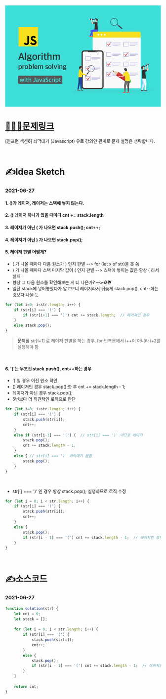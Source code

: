 [![인프런](../인프런표지.jpg)](https://www.inflearn.com/course/%EC%9E%90%EB%B0%94%EC%8A%A4%ED%81%AC%EB%A6%BD%ED%8A%B8-%EC%95%8C%EA%B3%A0%EB%A6%AC%EC%A6%98-%EB%AC%B8%EC%A0%9C%ED%92%80%EC%9D%B4/dashboard)
# [👩🏻‍💻문제링크](https://www.inflearn.com/course/%EC%9E%90%EB%B0%94%EC%8A%A4%ED%81%AC%EB%A6%BD%ED%8A%B8-%EC%95%8C%EA%B3%A0%EB%A6%AC%EC%A6%98-%EB%AC%B8%EC%A0%9C%ED%92%80%EC%9D%B4/dashboard)

[인프런 섹션6] 쇠막대기 (Javascript)
유료 강의인 관계로 문제 설명은 생략합니다.

<br>

# ✍️Idea Sketch

### **2021-06-27**

#### 1. ()가 레이저, 레이저는 스택에 쌓지 않는다.
#### 2. () 레이저 하나가 있을 때마다 cnt += stack.length
#### 3. 레이저가 아닌 ( 가 나오면 stack.push(); cnt++;
#### 4. 레이저가 아닌 ) 가 나오면 stack.pop();
#### 5. 레이저 판별 어떻게?
- ( 가 나올 때마다 다음 원소가 ) 인지 판별 --> for (let x of str)을 못 씀
- ) 가 나올 때마다 스택 마지막 값이 ( 인지 판별 --> 스택에 쌓이는 값은 항상 ( 라서 실패
- 항상 그 다음 원소를 확인해보는 게 더 나은가?  ***--> 6번***
- 일단 stack에 넣어놓았다가 알고보니 레이저라서 뒤늦게 stack.pop(), cnt--하는 것보다 나을 듯

```javascript
for (let i=0; i<str.length; i++) {
    if (str[i] === '(') {
        if (str[i+1] === ')') cnt += stack.length;  // 레이저인 경우
    }
    else stack.pop();
}
```
> **문제점**
str[i+1] 로 레이저 판별을 하는 경우, 
for 반복문에서 i++이 아니라 i+2를 실행해야 함
<br>

#### 6. '('는 무조건 stack.push(), cnt++하는 경우
- ')'일 경우 이전 원소 확인
- () 레이저인 경우 stack.pop();한 후 cnt += stack.length - 1;
- 레이저가 아닌 경우 stack.pop();
- 5번보다 더 직관적인 로직으로 판단

```javascript
for (let i=0; i<str.length; i++) {
    if (str[i] === '(') {
        stack.push(str[i]);
        cnt++;
    }
    else if (str[i-1] === '(') {  // str[i] === ')' 이므로 레이저
        stack.pop();
        cnt += stack.length - 1;
    }
    else { // str[i] === ')' 쇠막대기 끝점
        stack.pop();
    }
}
```
<br>

- str[i] === ')' 인 경우 항상 stack.pop(); 실행하므로 로직 수정

```javascript
for (let i = 0; i < str.length; i++) {
    if (str[i] === '(') {
        stack.push(str[i]);
        cnt++;
    }
    else {
        stack.pop();
        if (str[i - 1] === '(') cnt += stack.length - 1;  // 레이저인 경우
    }
}
```

<br>

# ✍️소스코드

### **2021-06-27**

```javascript
function solution(str) {
    let cnt = 0;
    let stack = [];

    for (let i = 0; i < str.length; i++) {
        if (str[i] === '(') {
            stack.push(str[i]);
            cnt++;
        }
        else {
            stack.pop();
            if (str[i - 1] === '(') cnt += stack.length - 1;  // 레이저인 경우
        }
    }

    return cnt;
}
```

